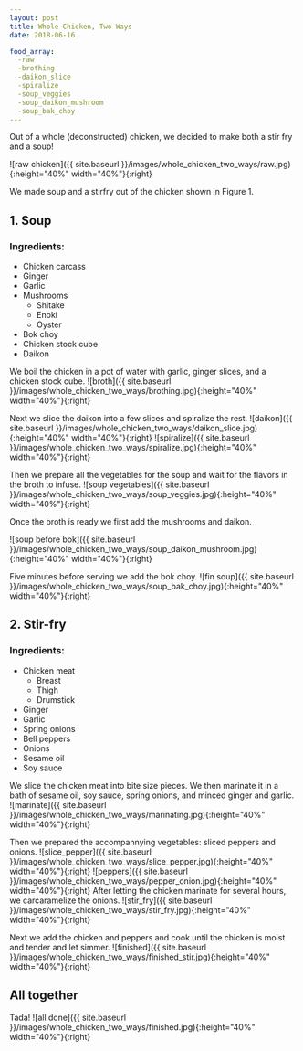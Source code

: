 ```yaml
---
layout: post
title: Whole Chicken, Two Ways
date: 2018-06-16

food_array:
  -raw
  -brothing
  -daikon_slice
  -spiralize
  -soup_veggies
  -soup_daikon_mushroom
  -soup_bak_choy
---
```

Out of a whole (deconstructed) chicken, we decided to make both a stir fry and a soup!

![raw chicken]({{ site.baseurl }}/images/whole_chicken_two_ways/raw.jpg){:height="40%" width="40%"}{:right}

We made soup and a stirfry out of the chicken shown in Figure 1.  

## 1. Soup
### Ingredients:
* Chicken carcass
* Ginger
* Garlic
* Mushrooms
  * Shitake
  * Enoki
  * Oyster
* Bok choy
* Chicken stock cube
* Daikon


We boil the chicken in a pot of water with garlic, ginger slices, and a chicken stock cube.
![broth]({{ site.baseurl }}/images/whole_chicken_two_ways/brothing.jpg){:height="40%" width="40%"}{:right}

Next we slice the daikon into a few slices and spiralize the rest.
![daikon]({{ site.baseurl }}/images/whole_chicken_two_ways/daikon_slice.jpg){:height="40%" width="40%"}{:right}
![spiralize]({{ site.baseurl }}/images/whole_chicken_two_ways/spiralize.jpg){:height="40%" width="40%"}{:right}

Then we prepare all the vegetables for the soup and wait for the flavors in the broth to infuse.
![soup vegetables]({{ site.baseurl }}/images/whole_chicken_two_ways/soup_veggies.jpg){:height="40%" width="40%"}{:right}

Once the broth is ready we first add the mushrooms and daikon.

![soup before bok]({{ site.baseurl }}/images/whole_chicken_two_ways/soup_daikon_mushroom.jpg){:height="40%" width="40%"}{:right}

Five minutes before serving we add the bok choy.
![fin soup]({{ site.baseurl }}/images/whole_chicken_two_ways/soup_bak_choy.jpg){:height="40%" width="40%"}{:right}

## 2. Stir-fry
### Ingredients:
* Chicken meat
  * Breast
  * Thigh
  * Drumstick
* Ginger
* Garlic
* Spring onions
* Bell peppers
* Onions
* Sesame oil
* Soy sauce

We slice the chicken meat into bite size pieces. We then marinate it in a bath of sesame oil, soy sauce, spring onions, and minced ginger and garlic.
![marinate]({{ site.baseurl }}/images/whole_chicken_two_ways/marinating.jpg){:height="40%" width="40%"}{:right}

Then we prepared the accompannying vegetables: sliced peppers and onions.
![slice_pepper]({{ site.baseurl }}/images/whole_chicken_two_ways/slice_pepper.jpg){:height="40%" width="40%"}{:right}
![peppers]({{ site.baseurl }}/images/whole_chicken_two_ways/pepper_onion.jpg){:height="40%" width="40%"}{:right}
After letting the chicken marinate for several hours, we carcaramelize the onions.
![stir_fry]({{ site.baseurl }}/images/whole_chicken_two_ways/stir_fry.jpg){:height="40%" width="40%"}{:right}

Next we add the chicken and peppers and cook until the chicken is moist and tender and let simmer.
![finished]({{ site.baseurl }}/images/whole_chicken_two_ways/finished_stir.jpg){:height="40%" width="40%"}{:right}

## All together
Tada!
![all done]({{ site.baseurl }}/images/whole_chicken_two_ways/finished.jpg){:height="40%" width="40%"}{:right}
